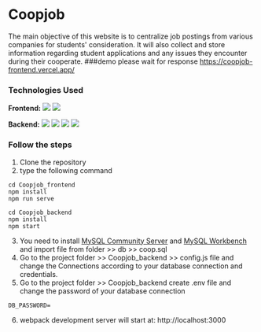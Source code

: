 # Coopjob 
The main objective of this website is to centralize job postings from various companies for students' consideration. It will also collect and store information regarding student applications and any issues they encounter during their cooperate.
###demo please wait for response
https://coopjob-frontend.vercel.app/
### Technologies Used
**Frontend:**
<img src="https://img.shields.io/badge/vuejs-%2335495e.svg?style=flat-square&logo=vuedotjs&logoColor=%234FC08"/>
<img src="https://img.shields.io/badge/bulma-00D0B1?style=flat-square&logo=bulma&logoColor=white"/>

**Backend:**
<img src="https://img.shields.io/badge/-Nodejs-6DA55F?style=flat-square&logo=Node.js"/>
<img src="https://img.shields.io/badge/javascript-%23323330.svg?style=flat-square&logo=javascript&logoColor=%23F7DF1E"/>
<img src="https://img.shields.io/badge/express.js-%23404d59.svg?style=flat-square&logo=express&logoColor=%2361DAFB"/>
<img src="https://img.shields.io/badge/mysql-4479A1.svg?style=flat-square&logo=mysql&logoColor=white"/>

### Follow the steps
1) Clone the repository
2) type the following command

```
cd Coopjob_frontend
npm install
npm run serve
```

```
cd Coopjob_backend
npm install
npm start
```
3) You need to install [MySQL Community Server](https://dev.mysql.com/downloads/mysql/) and [MySQL Workbench](https://www.mysql.com/products/workbench/) and import file from folder >> db >> coop.sql
4) Go to the project folder >> Coopjob_backend >> config.js file and change the Connections according to your database connection and credentials.
5) Go to the project folder >> Coopjob_backend create .env file and change the password of your database connection
```
DB_PASSWORD=
```
6) webpack development server will start at: http://localhost:3000
